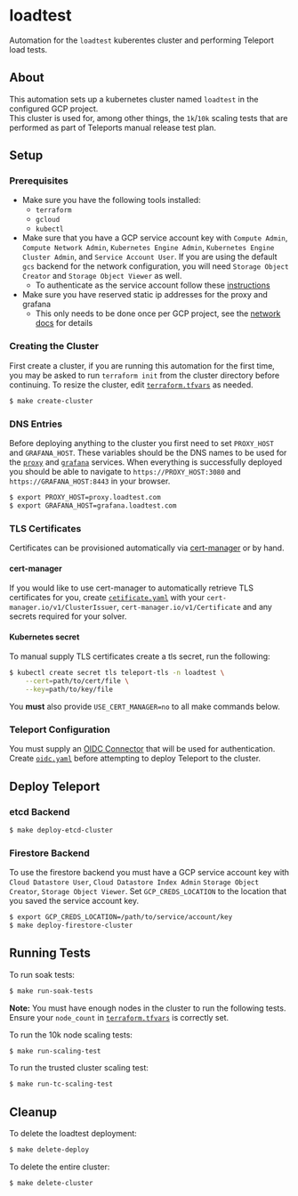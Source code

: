 # loadtest

Automation for the `loadtest` kuberentes cluster and performing Teleport load tests.

## About

This automation sets up a kubernetes cluster named `loadtest` in the configured GCP project.  
This cluster is used for, among other things, the `1k`/`10k` scaling tests that are performed as part of
Teleports manual release test plan.

## Setup

### Prerequisites
- Make sure you have the following tools installed:
    - `terraform`
    - `gcloud`
    - `kubectl`
- Make sure that you have a GCP service account key with `Compute Admin`, `Compute Network Admin`,
      `Kubernetes Engine Admin`, `Kubernetes Engine Cluster Admin`, and `Service Account User`.  If you are using
      the default `gcs` backend for the network configuration, you will need `Storage Object Creator` and
      `Storage Object Viewer` as well.
  - To authenticate as the service account follow these [instructions](https://cloud.google.com/docs/authentication/production)
- Make sure you have reserved static ip addresses for the proxy and grafana
  - This only needs to be done once per GCP project, see the [network docs](./network/README.md) for details

### Creating the Cluster

First create a cluster, if you are running this automation for the first time, you may be asked to run
`terraform init` from the cluster directory before continuing. To resize the cluster, edit [`terraform.tfvars`](./cluster/terraform.tfvars) as needed.

```bash
$ make create-cluster
```

### DNS Entries
Before deploying anything to the cluster you first need to set `PROXY_HOST` and `GRAFANA_HOST`. These variables should
be the DNS names to be used for the [`proxy`](./k8s/proxy.yaml)  and [`grafana`](./k8s/grafana.yaml) services. When everything is successfully deployed you should be able
to navigate to `https://PROXY_HOST:3080` and `https://GRAFANA_HOST:8443` in your browser.

```bash
$ export PROXY_HOST=proxy.loadtest.com 
$ export GRAFANA_HOST=grafana.loadtest.com
```

### TLS Certificates

Certificates can be provisioned automatically via [cert-manager](https://cert-manager.io/) or by hand.

#### cert-manager
If you would like to use cert-manager to automatically retrieve TLS certificates for you, create 
[`cetificate.yaml`](./k8s/certificate.yaml) with your `cert-manager.io/v1/ClusterIssuer`, `cert-manager.io/v1/Certificate` and any
secrets required for your solver.

#### Kubernetes secret

To manual supply TLS certificates create a tls secret, run the following:

```bash
$ kubectl create secret tls teleport-tls -n loadtest \
    --cert=path/to/cert/file \
    --key=path/to/key/file
```

You **must** also provide `USE_CERT_MANAGER=no` to all make commands below.

### Teleport Configuration
You must supply an [OIDC Connector](https://goteleport.com/docs/enterprise/sso/oidc/) that will be used for authentication. Create [`oidc.yaml`](./teleport/oidc.yaml)
before attempting to deploy Teleport to the cluster.


## Deploy Teleport

### etcd Backend

```bash
$ make deploy-etcd-cluster
```

### Firestore Backend

To use the firestore backend you must have a GCP service account key with `Cloud Datastore User`, `Cloud Datastore Index Admin`
`Storage Object Creator`, `Storage Object Viewer`. Set `GCP_CREDS_LOCATION` to the location that you saved the service account key.

```bash
$ export GCP_CREDS_LOCATION=/path/to/service/account/key
$ make deploy-firestore-cluster
```

## Running Tests

To run soak tests:

```bash
$ make run-soak-tests
```


**Note:** You must have enough nodes in the cluster to run the following tests. Ensure your `node_count` in [`terraform.tfvars`](./cluster/terraform.tfvars) is correctly set.

To run the 10k node scaling tests:

```bash
$ make run-scaling-test
```

To run the trusted cluster scaling test:
```bash
$ make run-tc-scaling-test
```

## Cleanup

To delete the loadtest deployment:
```bash
$ make delete-deploy
```


To delete the entire cluster:
```bash
$ make delete-cluster
```
